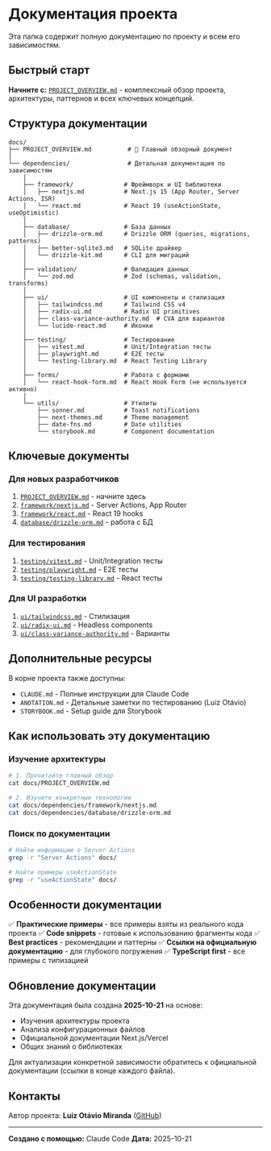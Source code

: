 # Документация проекта

Эта папка содержит полную документацию по проекту и всем его зависимостям.

## Быстрый старт

**Начните с:** [`PROJECT_OVERVIEW.md`](./PROJECT_OVERVIEW.md) - комплексный обзор проекта, архитектуры, паттернов и всех ключевых концепций.

## Структура документации

```
docs/
├── PROJECT_OVERVIEW.md          # 📖 Главный обзорный документ
│
└── dependencies/                # Детальная документация по зависимостям
    │
    ├── framework/              # Фреймворк и UI библиотеки
    │   ├── nextjs.md           # Next.js 15 (App Router, Server Actions, ISR)
    │   └── react.md            # React 19 (useActionState, useOptimistic)
    │
    ├── database/               # База данных
    │   ├── drizzle-orm.md      # Drizzle ORM (queries, migrations, patterns)
    │   ├── better-sqlite3.md   # SQLite драйвер
    │   └── drizzle-kit.md      # CLI для миграций
    │
    ├── validation/             # Валидация данных
    │   └── zod.md              # Zod (schemas, validation, transforms)
    │
    ├── ui/                     # UI компоненты и стилизация
    │   ├── tailwindcss.md      # Tailwind CSS v4
    │   ├── radix-ui.md         # Radix UI primitives
    │   ├── class-variance-authority.md  # CVA для вариантов
    │   └── lucide-react.md     # Иконки
    │
    ├── testing/                # Тестирование
    │   ├── vitest.md           # Unit/Integration тесты
    │   ├── playwright.md       # E2E тесты
    │   └── testing-library.md  # React Testing Library
    │
    ├── forms/                  # Работа с формами
    │   └── react-hook-form.md  # React Hook Form (не используется активно)
    │
    └── utils/                  # Утилиты
        ├── sonner.md           # Toast notifications
        ├── next-themes.md      # Theme management
        ├── date-fns.md         # Date utilities
        └── storybook.md        # Component documentation
```

## Ключевые документы

### Для новых разработчиков
1. [`PROJECT_OVERVIEW.md`](./PROJECT_OVERVIEW.md) - начните здесь
2. [`framework/nextjs.md`](./dependencies/framework/nextjs.md) - Server Actions, App Router
3. [`framework/react.md`](./dependencies/framework/react.md) - React 19 hooks
4. [`database/drizzle-orm.md`](./dependencies/database/drizzle-orm.md) - работа с БД

### Для тестирования
1. [`testing/vitest.md`](./dependencies/testing/vitest.md) - Unit/Integration тесты
2. [`testing/playwright.md`](./dependencies/testing/playwright.md) - E2E тесты
3. [`testing/testing-library.md`](./dependencies/testing/testing-library.md) - React тесты

### Для UI разработки
1. [`ui/tailwindcss.md`](./dependencies/ui/tailwindcss.md) - Стилизация
2. [`ui/radix-ui.md`](./dependencies/ui/radix-ui.md) - Headless components
3. [`ui/class-variance-authority.md`](./dependencies/ui/class-variance-authority.md) - Варианты

## Дополнительные ресурсы

В корне проекта также доступны:
- `CLAUDE.md` - Полные инструкции для Claude Code
- `ANOTATION.md` - Детальные заметки по тестированию (Luiz Otávio)
- `STORYBOOK.md` - Setup guide для Storybook

## Как использовать эту документацию

### Изучение архитектуры
```bash
# 1. Прочитайте главный обзор
cat docs/PROJECT_OVERVIEW.md

# 2. Изучите конкретные технологии
cat docs/dependencies/framework/nextjs.md
cat docs/dependencies/database/drizzle-orm.md
```

### Поиск по документации
```bash
# Найти информацию о Server Actions
grep -r "Server Actions" docs/

# Найти примеры useActionState
grep -r "useActionState" docs/
```

## Особенности документации

✅ **Практические примеры** - все примеры взяты из реального кода проекта
✅ **Code snippets** - готовые к использованию фрагменты кода
✅ **Best practices** - рекомендации и паттерны
✅ **Ссылки на официальную документацию** - для глубокого погружения
✅ **TypeScript first** - все примеры с типизацией

## Обновление документации

Эта документация была создана **2025-10-21** на основе:
- Изучения архитектуры проекта
- Анализа конфигурационных файлов
- Официальной документации Next.js/Vercel
- Общих знаний о библиотеках

Для актуализации конкретной зависимости обратитесь к официальной документации (ссылки в конце каждого файла).

## Контакты

Автор проекта: **Luiz Otávio Miranda** ([GitHub](https://github.com/luizomf))

---

**Создано с помощью:** Claude Code
**Дата:** 2025-10-21
